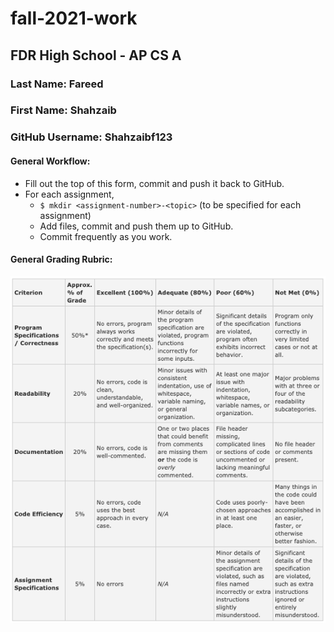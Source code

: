 # fall-2021-work
## FDR High School - AP CS A

### Last Name: Fareed
### First Name: Shahzaib
### GitHub Username: Shahzaibf123


#### General Workflow: 
* Fill out the top of this form, commit and push it back to GitHub.
* For each assignment,
  * `$ mkdir <assignment-number>-<topic>` (to be specified for each assignment)
  * Add files, commit and push them up to GitHub.
  * Commit frequently as you work.

#### General Grading Rubric:
![rubric](rubric.png)
